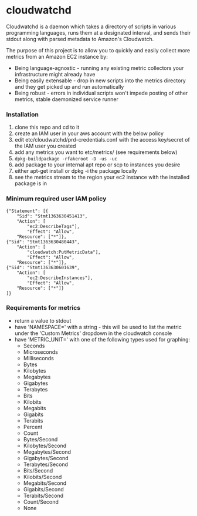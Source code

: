 cloudwatchd
===========

Cloudwatchd is a daemon which takes a directory of scripts in various programming languages, runs them at a designated interval, and sends their stdout along with parsed metadata to Amazon's Cloudwatch.

The purpose of this project is to allow you to quickly and easily collect more metrics from an Amazon EC2 instance by:

* Being language-agnostic - running any existing metric collectors your infrastructure might already have
* Being easily extensable - drop in new scripts into the metrics directory and they get picked up and run automatically
* Being robust - errors in individual scripts won't impede posting of other metrics, stable daemonized service runner

### Installation
1. clone this repo and cd to it
2. create an IAM user in your aws account with the below policy
3. edit etc/cloudwatchd/prd-credentials.conf with the access key/secret of the IAM user you created
4. add any metrics you want to etc/metrics/ (see requirements below)
5. ```dpkg-buildpackage -rfakeroot -D -us -uc```
6. add package to your internal apt repo or scp to instances you desire
7. either apt-get install or dpkg -i the package locally
8. see the metrics stream to the region your ec2 instance with the installed package is in

### Minimum required user IAM policy
```
{"Statement": [{
    "Sid": "Stmt1363630451413",
    "Action": [
        "ec2:DescribeTags"],
        "Effect": "Allow",
    "Resource": ["*"]},
{"Sid": "Stmt1363630480443",
    "Action": [
        "cloudwatch:PutMetricData"],
        "Effect": "Allow",
    "Resource": ["*"]},
{"Sid": "Stmt1363630601639",
    "Action": [
        "ec2:DescribeInstances"],
        "Effect": "Allow",
    "Resource": ["*"]}
]}
```

### Requirements for metrics
* return a value to stdout
* have 'NAMESPACE=' with a string - this will be used to list the metric under the 'Custom Metrics' dropdown in the cloudwatch console
* have 'METRIC_UNIT=' with one of the following types used for graphing:
    - Seconds
    - Microseconds
    - Milliseconds
    - Bytes
    - Kilobytes
    - Megabytes
    - Gigabytes
    - Terabytes
    - Bits
    - Kilobits
    - Megabits
    - Gigabits
    - Terabits
    - Percent
    - Count
    - Bytes/Second
    - Kilobytes/Second
    - Megabytes/Second
    - Gigabytes/Second
    - Terabytes/Second
    - Bits/Second
    - Kilobits/Second
    - Megabits/Second
    - Gigabits/Second
    - Terabits/Second
    - Count/Second
    - None
